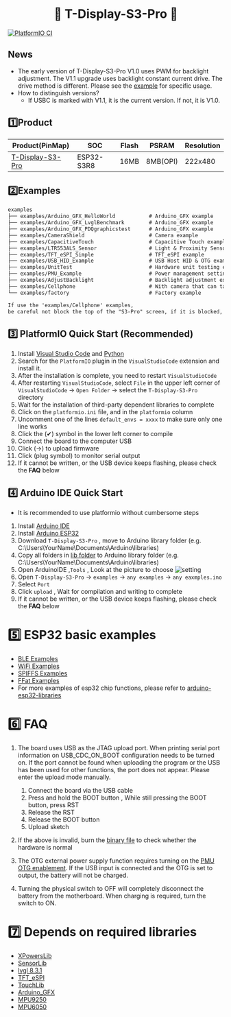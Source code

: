 <h1 align = "center">🌟 T-Display-S3-Pro 🌟</h1> 

[![PlatformIO CI](https://github.com/Xinyuan-LilyGO/T-Display-S3-Pro/actions/workflows/pio.yml/badge.svg)](https://github.com/Xinyuan-LilyGO/T-Display-S3-Pro/actions/workflows/pio.yml)

## News

- The early version of T-Display-S3-Pro V1.0 uses PWM for backlight adjustment. The V1.1 upgrade uses backlight constant current drive. The drive method is different. Please see the [example](./examples/AdjustBacklight/AdjustBacklight.ino) for specific usage.
- How to distinguish versions?
  * If USBC is marked with V1.1, it is the current version. If not, it is V1.0.


## 1️⃣Product

| Product(PinMap)       | SOC        | Flash | PSRAM    | Resolution |
| --------------------- | ---------- | ----- | -------- | ---------- |
| [T-Display-S3-Pro][1] | ESP32-S3R8 | 16MB  | 8MB(OPI) | 222x480    |

[1]: https://www.lilygo.cc/products/t-display-s3-pro

## 2️⃣Examples

```txt
examples
├── examples/Arduino_GFX_HelloWorld           # Arduino_GFX example
├── examples/Arduino_GFX_LvglBenchmark        # Arduino_GFX example
├── examples/Arduino_GFX_PDQgraphicstest      # Arduino_GFX example
├── examples/CameraShield                     # Camera example
├── examples/CapacitiveTouch                  # Capacitive Touch example
├── examples/LTR553ALS_Sensor                 # Light & Proximity Sensor example
├── examples/TFT_eSPI_Simple                  # TFT_eSPI example
├── examples/USB_HID_Example                  # USB Host HID & OTG example
├── examples/UnitTest                         # Hardware unit testing example
├── examples/PMU_Example                      # Power management settings and battery information detection example
├── examples/AdjustBacklight                  # Backlight adjustment example
├── examples/Cellphone                        # With camera that can take pictures, to view the photos in the album (sd card required)
└── examples/factory                          # Factory example

If use the 'examples/Cellphone' examples,
be careful not block the top of the "S3-Pro" screen, if it is blocked, the screen will sleep.
```

## 3️⃣ PlatformIO Quick Start (Recommended)

1. Install [Visual Studio Code](https://code.visualstudio.com/) and [Python](https://www.python.org/)
2. Search for the `PlatformIO` plugin in the `VisualStudioCode` extension and install it.
3. After the installation is complete, you need to restart `VisualStudioCode`
4. After restarting `VisualStudioCode`, select `File` in the upper left corner of `VisualStudioCode` -> `Open Folder` -> select the `T-Display-S3-Pro` directory
5. Wait for the installation of third-party dependent libraries to complete
6. Click on the `platformio.ini` file, and in the `platformio` column
7. Uncomment one of the lines `default_envs = xxxx` to make sure only one line works
8. Click the (✔) symbol in the lower left corner to compile
9. Connect the board to the computer USB
10. Click (→) to upload firmware
11. Click (plug symbol) to monitor serial output
12. If it cannot be written, or the USB device keeps flashing, please check the **FAQ** below

## 4️⃣ Arduino IDE Quick Start

* It is recommended to use platformio without cumbersome steps

1. Install [Arduino IDE](https://www.arduino.cc/en/software)
2. Install [Arduino ESP32](https://docs.espressif.com/projects/arduino-esp32/en/latest/) 
3. Download `T-Display-S3-Pro` , move to Arduino library folder (e.g. C:\Users\YourName\Documents\Arduino\libraries)
4. Copy all folders in [lib folder](./lib/)  to Arduino library folder (e.g. C:\Users\YourName\Documents\Arduino\libraries)
5. Open ArduinoIDE  ,`Tools` , Look at the picture to choose
  ![setting](images/ArduinoIDE.jpg)
6. Open `T-Display-S3-Pro` -> `examples` -> `any examples` -> `any eaxmples.ino`
7. Select `Port`
8. Click `upload` , Wait for compilation and writing to complete
9. If it cannot be written, or the USB device keeps flashing, please check the **FAQ** below


# 5️⃣ ESP32 basic examples

* [BLE Examples](https://github.com/espressif/arduino-esp32/tree/master/libraries/BLE)
* [WiFi Examples](https://github.com/espressif/arduino-esp32/tree/master/libraries/WiFi)
* [SPIFFS Examples](https://github.com/espressif/arduino-esp32/tree/master/libraries/SPIFFS)
* [FFat Examples](https://github.com/espressif/arduino-esp32/tree/master/libraries/FFat)
* For more examples of esp32 chip functions, please refer to [arduino-esp32-libraries](https://github.com/espressif/arduino-esp32/tree/master/libraries)

# 6️⃣ FAQ

1. The board uses USB as the JTAG upload port. When printing serial port information on USB_CDC_ON_BOOT configuration needs to be turned on.
If the port cannot be found when uploading the program or the USB has been used for other functions, the port does not appear.
Please enter the upload mode manually.
   1. Connect the board via the USB cable
   2. Press and hold the BOOT button , While still pressing the BOOT button, press RST
   3. Release the RST
   4. Release the BOOT button
   5. Upload sketch

2. If the above is invalid, burn the [binary file](./firmware/README.MD)  to check whether the hardware is normal
3. The OTG external power supply function requires turning on the  [PMU OTG enablement](https://github.com/Xinyuan-LilyGO/T-Display-S3-Pro/blob/d7f15b379da2b6f711998315401c02a740a8bfa8/examples/CameraShield/CameraShield.ino#L65). If the USB input is connected and the OTG is set to output, the battery will not be charged.
4. Turning the physical switch to OFF will completely disconnect the battery from the motherboard. When charging is required, turn the switch to ON.

# 7️⃣ Depends on required libraries

* [XPowersLib](https://github.com/lewisxhe/XPowersLib)
* [SensorLib](https://github.com/lewisxhe/SensorLib)
* [lvgl 8.3.1](https://github.com/lvgl/lvgl)
* [TFT_eSPI](https://github.com/Bodmer/TFT_eSPI)
* [TouchLib](https://github.com/mmMicky/TouchLib)
* [Arduino_GFX](https://github.com/moononournation/Arduino_GFX)
* [MPU9250](https://github.com/hideakitai/MPU9250)
* [MPU6050](https://github.com/electroniccats/mpu6050)



